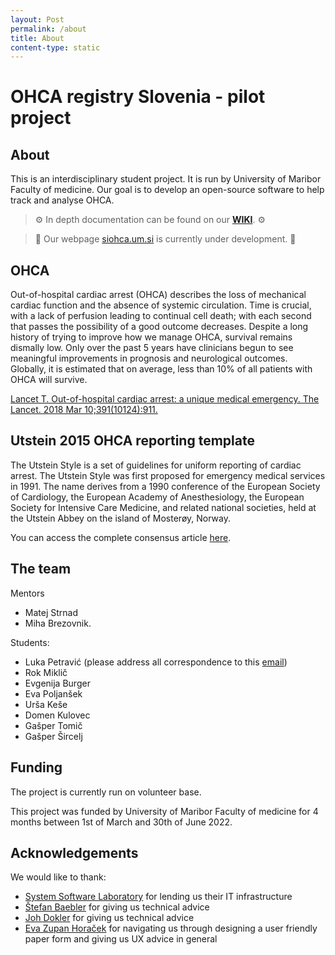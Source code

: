 ```yaml
---
layout: Post
permalink: /about
title: About
content-type: static
---
```


# OHCA registry Slovenia - pilot project


## About
This is an interdisciplinary student project. It is run by University of Maribor Faculty of medicine. Our goal is to develop an open-source software to help track and analyse OHCA.

> ⚙️ In depth documentation can be found on our **[WIKI](https://github.com/SterArcher/OHCA-registry-Slovenia/wiki#what-is-this-for)**. ⚙️



> 🚧 Our webpage [siohca.um.si](https://siohca.um.si) is currently under development. 🚧

## OHCA
Out-of-hospital cardiac arrest (OHCA) describes the loss of mechanical cardiac function and the absence of systemic circulation. Time is crucial, with a lack of perfusion leading to continual cell death; with each second that passes the possibility of a good outcome decreases. Despite a long history of trying to improve how we manage OHCA, survival remains dismally low. Only over the past 5 years have clinicians begun to see meaningful improvements in prognosis and neurological outcomes. Globally, it is estimated that on average, less than 10% of all patients with OHCA will survive. 

[Lancet T. Out-of-hospital cardiac arrest: a unique medical emergency. The Lancet. 2018 Mar 10;391(10124):911. 
](https://doi.org/10.1016/S0140-6736(18)30552-X)

## Utstein 2015 OHCA reporting template

The Utstein Style is a set of guidelines for uniform reporting of cardiac arrest. The Utstein Style was first proposed for emergency medical services in 1991. The name derives from a 1990 conference of the European Society of Cardiology, the European Academy of Anesthesiology, the European Society for Intensive Care Medicine, and related national societies, held at the Utstein Abbey on the island of Mosterøy, Norway.

You can access the complete consensus article [here](https://www.ahajournals.org/doi/full/10.1161/CIR.0000000000000144).

## The team

Mentors
* Matej Strnad
* Miha Brezovnik.

Students:
* Luka Petravić (please address all correspondence to this [email](mailto:luka.petravic@student.um.si))
* Rok Miklič
* Evgenija Burger
* Eva Poljanšek
* Urša Keše
* Domen Kulovec
* Gašper Tomič
* Gašper Šircelj

## Funding
The project is currently run on volunteer base. 

This project was funded by University of Maribor Faculty of medicine for 4 months between 1st of March and 30th of June 2022.

## Acknowledgements
We would like to thank:
* [System Software Laboratory](https://lspo.feri.um.si/index-en.php) for lending us their IT infrastructure
* [Štefan Baebler](https://github.com/stefanb) for giving us technical advice
* [Joh Dokler](https://github.com/joahim) for giving us technical advice
* [Eva Zupan Horaček](https://www.linkedin.com/in/evazupan/) for navigating us through designing a user friendly paper form and giving us UX advice in general
